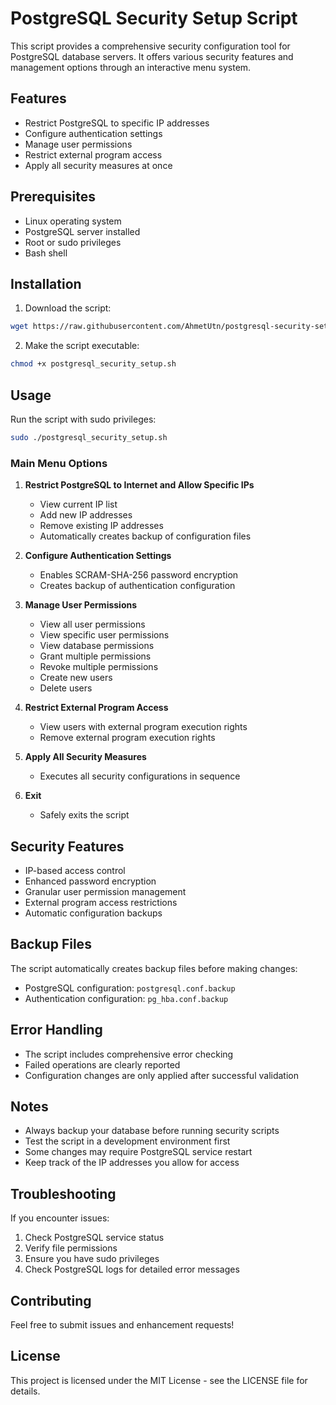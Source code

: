 # PostgreSQL Security Setup Script

This script provides a comprehensive security configuration tool for PostgreSQL database servers. It offers various security features and management options through an interactive menu system.

## Features

- Restrict PostgreSQL to specific IP addresses
- Configure authentication settings
- Manage user permissions
- Restrict external program access
- Apply all security measures at once

## Prerequisites

- Linux operating system
- PostgreSQL server installed
- Root or sudo privileges
- Bash shell

## Installation

1. Download the script:
```bash
wget https://raw.githubusercontent.com/AhmetUtn/postgresql-security-setup/main/postgresql_security_setup.sh
```

2. Make the script executable:
```bash
chmod +x postgresql_security_setup.sh
```

## Usage

Run the script with sudo privileges:
```bash
sudo ./postgresql_security_setup.sh
```

### Main Menu Options

1. **Restrict PostgreSQL to Internet and Allow Specific IPs**
   - View current IP list
   - Add new IP addresses
   - Remove existing IP addresses
   - Automatically creates backup of configuration files

2. **Configure Authentication Settings**
   - Enables SCRAM-SHA-256 password encryption
   - Creates backup of authentication configuration

3. **Manage User Permissions**
   - View all user permissions
   - View specific user permissions
   - View database permissions
   - Grant multiple permissions
   - Revoke multiple permissions
   - Create new users
   - Delete users

4. **Restrict External Program Access**
   - View users with external program execution rights
   - Remove external program execution rights

5. **Apply All Security Measures**
   - Executes all security configurations in sequence

6. **Exit**
   - Safely exits the script

## Security Features

- IP-based access control
- Enhanced password encryption
- Granular user permission management
- External program access restrictions
- Automatic configuration backups

## Backup Files

The script automatically creates backup files before making changes:
- PostgreSQL configuration: `postgresql.conf.backup`
- Authentication configuration: `pg_hba.conf.backup`

## Error Handling

- The script includes comprehensive error checking
- Failed operations are clearly reported
- Configuration changes are only applied after successful validation

## Notes

- Always backup your database before running security scripts
- Test the script in a development environment first
- Some changes may require PostgreSQL service restart
- Keep track of the IP addresses you allow for access

## Troubleshooting

If you encounter issues:
1. Check PostgreSQL service status
2. Verify file permissions
3. Ensure you have sudo privileges
4. Check PostgreSQL logs for detailed error messages

## Contributing

Feel free to submit issues and enhancement requests!

## License

This project is licensed under the MIT License - see the LICENSE file for details.
